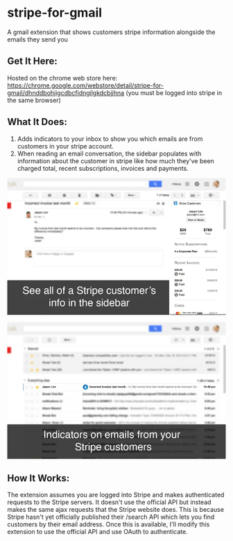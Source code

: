 # stripe-for-gmail
A gmail extension that shows customers stripe information alongside the emails they send you

Get It Here:
------------
Hosted on the chrome web store here: https://chrome.google.com/webstore/detail/stripe-for-gmail/dhnddbohjigcdbcfjdngilgkdcbjjhna (you must be logged into stripe in the same browser)

What It Does:
-------------
1. Adds indicators to your inbox to show you which emails are from customers in your stripe account.
2. When reading an email conversation, the sidebar populates with information about the customer in stripe like how much they've been charged total, recent subscriptions, invoices and payments.

![indicators](/images/stripe1.webp "Indicators")

![sidebar](/images/stripe2.webp "Sidebar")

How It Works:
-------------
The extension assumes you are logged into Stripe and makes authenticated requests to the Stripe servers. It doesn't use the official API but instead makes the same ajax requests that the Stripe website does. This is because Stripe hasn't yet officially published their /search API which lets you find customers by their email address. Once this is available, I'll modify this extension to use the official API and use OAuth to authenticate.

